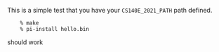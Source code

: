This is a simple test that you have your `CS140E_2021_PATH` path defined.

        % make
        % pi-install hello.bin

should work
